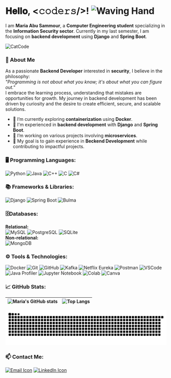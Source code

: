 # 𝐇𝐞𝐥𝐥𝐨, <𝚌𝚘𝚍𝚎𝚛𝚜/>! ![Waving Hand](https://github.com/JayantGoel001/JayantGoel001/blob/master/GIF/Hi.gif)

I am **Maria Abu Sammour**, a **Computer Engineering student** specializing in the **Information Security sector**. Currently in my last semester, I am focusing on **backend development** using **Django** and **Spring Boot**.

![CatCode](https://github.com/sharif-islam96403/sharif-islam96403/blob/main/CatCode.gif)

### 🌟 About Me

As a passionate **Backend Developer** interested in **security**, I believe in the philosophy:  
*"Programming is not about what you know; it's about what you can figure out."*  
I embrace the learning process, understanding that mistakes are opportunities for growth. My journey in backend development has been driven by curiosity and the desire to create efficient, secure, and scalable solutions.
- 🌱 I’m currently exploring **containerization** using **Docker**.
- 💼 I'm experienced in **backend development** with **Django** and **Spring Boot**. 
- 🔭 I’m working on various projects involving **microservices**.
- 🎯 My goal is to gain experience in **Beckend Development** while contributing to impactful projects.


### 🖥️ Programming Languages: 
![Python](https://img.shields.io/badge/Python-%2314354C.svg?style=flat&logo=python&logoColor=white)
![Java](https://img.shields.io/badge/Java-%23ED8B00.svg?style=flat&logo=java&logoColor=white)
![C++](https://img.shields.io/badge/C++-%2300599C.svg?style=flat&logo=c%2B%2B&logoColor=white)
![C](https://img.shields.io/badge/C-%2300599C.svg?style=flat&logo=c&logoColor=white)
![C#](https://img.shields.io/badge/C%23-%23239120.svg?style=flat&logo=c-sharp&logoColor=white)

### 📚 Frameworks & Libraries: 
![Django](https://img.shields.io/badge/Django-%23092E20.svg?style=flat&logo=django&logoColor=white)
![Spring Boot](https://img.shields.io/badge/Spring%20Boot-%236DB33F.svg?style=flat&logo=spring-boot&logoColor=white)
![Bulma](https://img.shields.io/badge/Bulma-%2300D1B2.svg?style=flat&logo=bulma&logoColor=white)

### 🗄️Databases: 
**Relational:**
<br>
![MySQL](https://img.shields.io/badge/MySQL-%2300f.svg?style=flat&logo=mysql&logoColor=white) ![PostgreSQL](https://img.shields.io/badge/PostgreSQL-%23316192.svg?style=flat&logo=postgresql&logoColor=white)  ![SQLite](https://img.shields.io/badge/SQLite-%2307405e.svg?style=flat&logo=sqlite&logoColor=white) 
<br>
**Non-relational:**
<br>
![MongoDB](https://img.shields.io/badge/MongoDB-%2347A248.svg?style=flat&logo=mongodb&logoColor=white)

### ⚙️ Tools & Technologies: 
![Docker](https://img.shields.io/badge/Docker-%230db7ed.svg?style=flat&logo=docker&logoColor=white)
![Git](https://img.shields.io/badge/Git-%23F05033.svg?style=flat&logo=git&logoColor=white)
![GitHub](https://img.shields.io/badge/GitHub-%23181717.svg?style=flat&logo=github&logoColor=white)
![Kafka](https://img.shields.io/badge/Apache%20Kafka-%2302314E.svg?style=flat&logo=apache-kafka&logoColor=white)
![Netflix Eureka](https://img.shields.io/badge/Netflix%20Eureka-%23B9090B.svg?style=flat&logo=netflix&logoColor=white)
![Postman](https://img.shields.io/badge/Postman-%23FF6C37.svg?style=flat&logo=postman&logoColor=white)
![VSCode](https://img.shields.io/badge/Visual%20Studio%20Code-%23007ACC.svg?style=flat&logo=visual-studio-code&logoColor=white)
![Java Profiler](https://img.shields.io/badge/Java%20Profiler-%23C07200.svg?style=flat&logo=java&logoColor=white)
![Jupyter Notebook](https://img.shields.io/badge/Jupyter%20Notebook-%23F37626.svg?style=flat&logo=jupyter&logoColor=white)
![Colab](https://img.shields.io/badge/Google%20Colab-%F9AB00.svg?style=flat&logo=googlecolab&logoColor=white)
![Canva](https://img.shields.io/badge/Canva-%23E03C31.svg?style=flat&logo=canva&logoColor=white)


### 📈 GitHub Stats:

| ![Maria's GitHub stats](https://github-readme-stats.vercel.app/api?username=Maria-Samoor&show_icons=true&theme=radical) | ![Top Langs](https://github-readme-stats.vercel.app/api/top-langs/?username=Maria-Samoor&layout=compact&theme=radical) |
| --- | --- |

![GitHub Snake](https://github.com/7oSkaaa/7oSkaaa/blob/output/github-contribution-grid-snake.svg?)

### 📫 Contact Me:
[![Email Icon](https://img.shields.io/badge/gmail-%23EA4335.svg?style=flat&logo=gmail&logoColor=white)](mailto:mariaabusamoor@gmail.com)  [![LinkedIn Icon](https://img.shields.io/badge/LinkedIn-%230A66C2.svg?style=flat&logo=linkedin&logoColor=white)](https://www.linkedin.com/in/mariaabusamoor)
